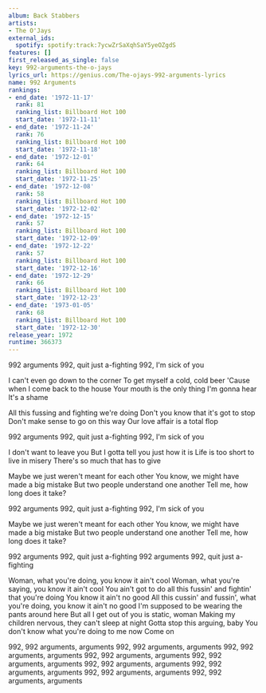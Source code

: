 ```yaml
---
album: Back Stabbers
artists:
- The O'Jays
external_ids:
  spotify: spotify:track:7ycwZrSaXqhSaY5yeOZgdS
features: []
first_released_as_single: false
key: 992-arguments-the-o-jays
lyrics_url: https://genius.com/The-ojays-992-arguments-lyrics
name: 992 Arguments
rankings:
- end_date: '1972-11-17'
  rank: 81
  ranking_list: Billboard Hot 100
  start_date: '1972-11-11'
- end_date: '1972-11-24'
  rank: 76
  ranking_list: Billboard Hot 100
  start_date: '1972-11-18'
- end_date: '1972-12-01'
  rank: 64
  ranking_list: Billboard Hot 100
  start_date: '1972-11-25'
- end_date: '1972-12-08'
  rank: 58
  ranking_list: Billboard Hot 100
  start_date: '1972-12-02'
- end_date: '1972-12-15'
  rank: 57
  ranking_list: Billboard Hot 100
  start_date: '1972-12-09'
- end_date: '1972-12-22'
  rank: 57
  ranking_list: Billboard Hot 100
  start_date: '1972-12-16'
- end_date: '1972-12-29'
  rank: 66
  ranking_list: Billboard Hot 100
  start_date: '1972-12-23'
- end_date: '1973-01-05'
  rank: 68
  ranking_list: Billboard Hot 100
  start_date: '1972-12-30'
release_year: 1972
runtime: 366373
---
```

992 arguments
992, quit just a-fighting
992, I'm sick of you


I can't even go down to the corner
To get myself a cold, cold beer
'Cause when I come back to the house
Your mouth is the only thing I'm gonna hear
It's a shame


All this fussing and fighting we're doing
Don't you know that it's got to stop
Don't make sense to go on this way
Our love affair is a total flop


992 arguments
992, quit just a-fighting
992, I'm sick of you


I don't want to leave you
But I gotta tell you just how it is
Life is too short to live in misery
There's so much that has to give


Maybe we just weren't meant for each other
You know, we might have made a big mistake
But two people understand one another
Tell me, how long does it take?


992 arguments
992, quit just a-fighting
992, I'm sick of you

Maybe we just weren't meant for each other
You know, we might have made a big mistake
But two people understand one another
Tell me, how long does it take?


992 arguments
992, quit just a-fighting
992 arguments
992, quit just a-fighting


Woman, what you're doing, you know it ain't cool
Woman, what you're saying, you know it ain't cool
You ain't got to do all this fussin' and fightin' that you're doing
You know it ain't no good
All this cussin' and fussin', what you're doing, you know it ain't no good
I'm supposed to be wearing the pants around here
But all I get out of you is static, woman
Making my children nervous, they can't sleep at night
Gotta stop this arguing, baby
You don't know what you're doing to me now
Come on


992, 992 arguments, arguments
992, 992 arguments, arguments
992, 992 arguments, arguments
992, 992 arguments, arguments
992, 992 arguments, arguments
992, 992 arguments, arguments
992, 992 arguments, arguments
992, 992 arguments, arguments
992, 992 arguments, arguments
